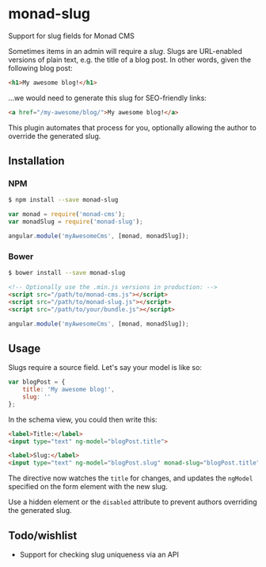 # monad-slug
Support for slug fields for Monad CMS

Sometimes items in an admin will require a _slug_. Slugs are URL-enabled
versions of plain text, e.g. the title of a blog post. In other words, given
the following blog post:

```html
<h1>My awesome blog!</h1>
```

...we would need to generate this slug for SEO-friendly links:

```html
<a href="/my-awesome/blog/">My awesome blog!</a>
```

This plugin automates that process for you, optionally allowing the author to
override the generated slug.

## Installation

### NPM
```sh
$ npm install --save monad-slug
```

```js
var monad = require('monad-cms');
var monadSlug = require('monad-slug');

angular.module('myAwesomeCms', [monad, monadSlug]);
```

### Bower
```sh
$ bower install --save monad-slug
```

```html
<!-- Optionally use the .min.js versions in production: -->
<script src="/path/to/monad-cms.js"></script>
<script src="/path/to/monad-slug.js"></script>
<script src="/path/to/your/bundle.js"></script>
```

```js
angular.module('myAwesomeCms', [monad, monadSlug]);
```

## Usage
Slugs require a source field. Let's say your model is like so:

```js
var blogPost = {
    title: 'My awesome blog!',
    slug: ''
};
```

In the schema view, you could then write this:

```html
<label>Title:</label>
<input type="text" ng-model="blogPost.title">

<label>Slug:</label>
<input type="text" ng-model="blogPost.slug" monad-slug="blogPost.title">
```

The directive now watches the `title` for changes, and updates the `ngModel`
specified on the form element with the new slug.

Use a hidden element or the `disabled` attribute to prevent authors overriding
the generated slug.

## Todo/wishlist
- Support for checking slug uniqueness via an API

